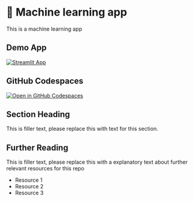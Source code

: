 # 🤖 Machine learning app

This is a machine learning app

## Demo App

[![Streamlit App](https://static.streamlit.io/badges/streamlit_badge_black_white.svg)](https://machine-learning-app.streamlit.app/)

## GitHub Codespaces

[![Open in GitHub Codespaces](https://github.com/codespaces/badge.svg)](https://codespaces.new/streamlit/app-starter-kit?quickstart=1)

## Section Heading

This is filler text, please replace this with text for this section.

## Further Reading

This is filler text, please replace this with a explanatory text about further relevant resources for this repo
- Resource 1
- Resource 2
- Resource 3

